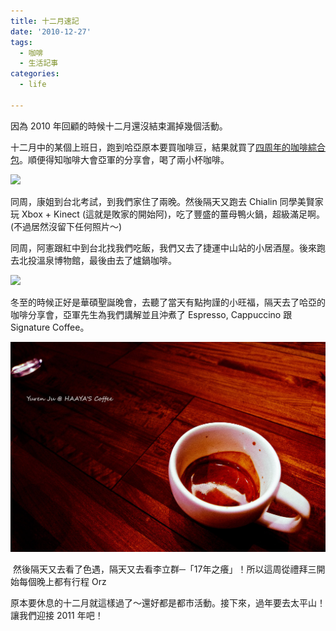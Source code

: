 ```yaml
---
title: 十二月速記
date: '2010-12-27'
tags:
  - 咖啡
  - 生活記事
categories:
  - life

---
```

因為 2010 年回顧的時候十二月還沒結束漏掉幾個活動。  
  
十二月中的某個上班日，跑到哈亞原本要買咖啡豆，結果就買了[四周年的咖啡綜合包](http://yurenju.blogspot.com/2010/12/blog-post_20.html)。順便得知咖啡大會亞軍的分享會，喝了兩小杯咖啡。  
  

[![](http://sphotos.ak.fbcdn.net/hphotos-ak-ash2/hs590.ash2/154231_470931111630_700771630_6252364_7486082_n.jpg)](http://sphotos.ak.fbcdn.net/hphotos-ak-ash2/hs590.ash2/154231_470931111630_700771630_6252364_7486082_n.jpg)

  
  
  
  
同周，康姐到台北考試，到我們家住了兩晚。然後隔天又跑去 Chialin 同學美賢家玩 Xbox + Kinect (這就是敗家的開始阿)，吃了豐盛的薑母鴨火鍋，超級滿足啊。(不過居然沒留下任何照片～)  
  
同周，阿憲跟紅中到台北找我們吃飯，我們又去了捷運中山站的小居酒屋。後來跑去北投溫泉博物館，最後由去了爐鍋咖啡。  
  

[![](http://sphotos.ak.fbcdn.net/hphotos-ak-snc4/hs1237.snc4/156985_477234906630_700771630_6347139_6353920_n.jpg)](http://sphotos.ak.fbcdn.net/hphotos-ak-snc4/hs1237.snc4/156985_477234906630_700771630_6347139_6353920_n.jpg)

  
冬至的時候正好是華碩聖誕晚會，去聽了當天有點拘謹的小旺福，隔天去了哈亞的咖啡分享會，亞軍先生為我們講解並且沖煮了 Espresso, Cappuccino 跟 Signature Coffee。  
  
[![Espresso @ HAAYA's Coffee](images/2.jpg)](http://www.flickr.com/photos/yurenju/5285896910/ "Flickr 上 yurenju 的 Espresso @ HAAYA's Coffee")  
  
 然後隔天又去看了色遇，隔天又去看李立群─「17年之癢」！所以這周從禮拜三開始每個晚上都有行程 Orz  
  
原本要休息的十二月就這樣過了～還好都是都市活動。接下來，過年要去太平山！讓我們迎接 2011 年吧！